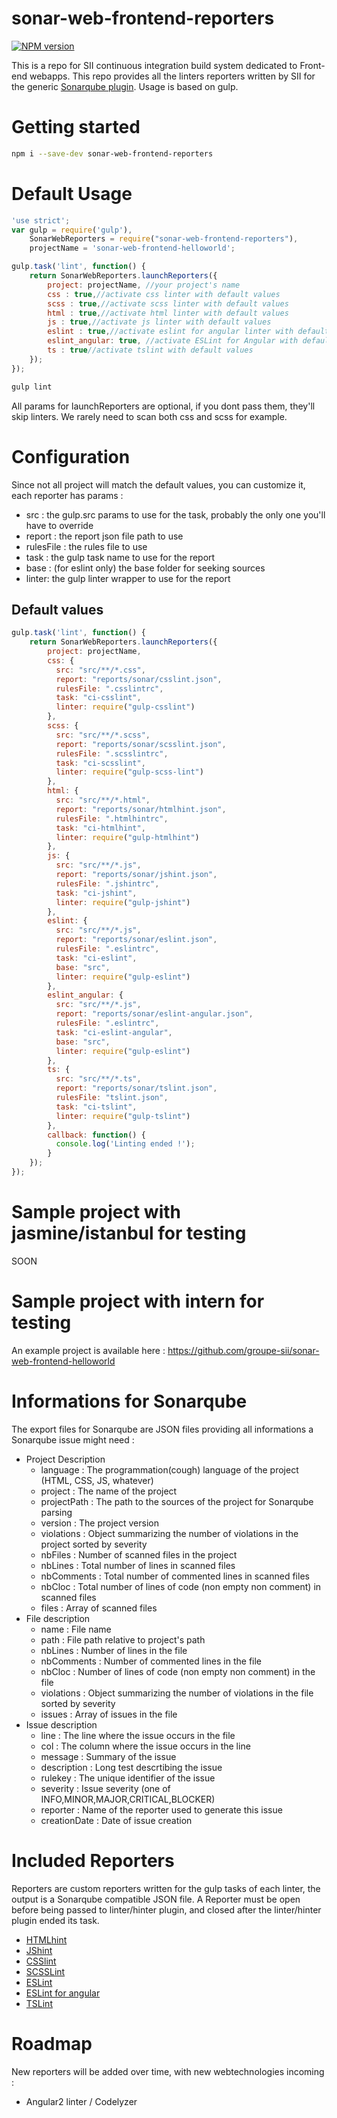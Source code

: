 # sonar-web-frontend-reporters

[![NPM version][npm-image]][npm-url]

[npm-image]: https://badge.fury.io/js/sonar-web-frontend-reporters.svg
[npm-url]: https://npmjs.org/package/sonar-web-frontend-reporters

This is a repo for SII continuous integration build system dedicated to Front-end webapps. This repo provides all the linters reporters written by SII for the generic [Sonarqube plugin](https://github.com/groupe-sii/sonar-web-client-plugin). Usage is based on gulp.

# Getting started
```bash
npm i --save-dev sonar-web-frontend-reporters
```

# Default Usage
```Javascript
'use strict';
var gulp = require('gulp'),
    SonarWebReporters = require("sonar-web-frontend-reporters"),
    projectName = 'sonar-web-frontend-helloworld';

gulp.task('lint', function() {
    return SonarWebReporters.launchReporters({
        project: projectName, //your project's name
        css : true,//activate css linter with default values
        scss : true,//activate scss linter with default values
        html : true,//activate html linter with default values
        js : true,//activate js linter with default values
        eslint : true,//activate eslint for angular linter with default values
		eslint_angular: true, //activate ESLint for Angular with default values
        ts : true//activate tslint with default values
    });
});
```
```bash
gulp lint
```
All params for launchReporters are optional, if you dont pass them, they'll skip linters. We rarely need to scan both css and scss for example.
# Configuration
Since not all project will match the default values, you can customize it, each reporter has params :

* src : the gulp.src params to use for the task, probably the only one you'll have to override
* report : the report json file path to use
* rulesFile : the rules file to use
* task : the gulp task name to use for the report
* base : (for eslint only) the base folder for seeking sources
* linter: the gulp linter wrapper to use for the report

## Default values
```Javascript
gulp.task('lint', function() {
    return SonarWebReporters.launchReporters({
        project: projectName,
        css: {
          src: "src/**/*.css",
          report: "reports/sonar/csslint.json",
          rulesFile: ".csslintrc",
          task: "ci-csslint",
          linter: require("gulp-csslint")
        },
        scss: {
          src: "src/**/*.scss",
          report: "reports/sonar/scsslint.json",
          rulesFile: ".scsslintrc",
          task: "ci-scsslint",
          linter: require("gulp-scss-lint")
        },
        html: {
          src: "src/**/*.html",
          report: "reports/sonar/htmlhint.json",
          rulesFile: ".htmlhintrc",
          task: "ci-htmlhint",
          linter: require("gulp-htmlhint")
        },
        js: {
          src: "src/**/*.js",
          report: "reports/sonar/jshint.json",
          rulesFile: ".jshintrc",
          task: "ci-jshint",
          linter: require("gulp-jshint")
        },
        eslint: {
          src: "src/**/*.js",
          report: "reports/sonar/eslint.json",
          rulesFile: ".eslintrc",
          task: "ci-eslint",
          base: "src",
          linter: require("gulp-eslint")
        },
        eslint_angular: {
          src: "src/**/*.js",
          report: "reports/sonar/eslint-angular.json",
          rulesFile: ".eslintrc",
          task: "ci-eslint-angular",
          base: "src",
          linter: require("gulp-eslint")
        },
        ts: {
          src: "src/**/*.ts",
          report: "reports/sonar/tslint.json",
          rulesFile: "tslint.json",
          task: "ci-tslint",
          linter: require("gulp-tslint")
        },
        callback: function() {
          console.log('Linting ended !');
        }
    });
});
```

# Sample project with jasmine/istanbul for testing

SOON

# Sample project with intern for testing

An example project is available here : https://github.com/groupe-sii/sonar-web-frontend-helloworld

# Informations for Sonarqube
The export files for Sonarqube are JSON files providing all informations a Sonarqube issue might need :

* Project Description
  * language : The programmation(cough) language of the project (HTML, CSS, JS, whatever)
  * project : The name of the project
  * projectPath : The path to the sources of the project for Sonarqube parsing
  * version : The project version
  * violations : Object summarizing the number of violations in the project sorted by severity
  * nbFiles : Number of scanned files in the project
  * nbLines : Total number of lines in scanned files
  * nbComments : Total number of commented lines in scanned files
  * nbCloc : Total number of lines of code (non empty non comment) in scanned files
  * files : Array of scanned files
* File description
  * name : File name
  * path : File path relative to project's path
  * nbLines : Number of lines in the file
  * nbComments : Number of commented lines in the file
  * nbCloc : Number of lines of code (non empty non comment) in the file
  * violations : Object summarizing the number of violations in the file sorted by severity
  * issues : Array of issues in the file
* Issue description
  * line : The line where the issue occurs in the file
  * col : The column where the issue occurs in the line
  * message : Summary of the issue
  * description : Long test descrtibing the issue
  * rulekey : The unique identifier of the issue
  * severity : Issue severity (one of INFO,MINOR,MAJOR,CRITICAL,BLOCKER)
  * reporter : Name of the reporter used to generate this issue
  * creationDate : Date of issue creation

# Included Reporters
Reporters are custom reporters written for the gulp tasks of each linter, the output is a Sonarqube compatible JSON file.
A Reporter must be open before being passed to linter/hinter plugin, and closed after the linter/hinter plugin ended its task.

* [HTMLhint](http://htmlhint.com/)
* [JShint](http://jshint.com/)
* [CSSlint](http://csslint.net/)
* [SCSSLint](https://github.com/brigade/scss-lint)
* [ESLint](http://eslint.org/)
* [ESLint for angular](https://github.com/Gillespie59/eslint-plugin-angular)
* [TSLint](http://palantir.github.io/tslint/)

# Roadmap
New reporters will be added over time, with new webtechnologies incoming :

* Angular2 linter / Codelyzer
